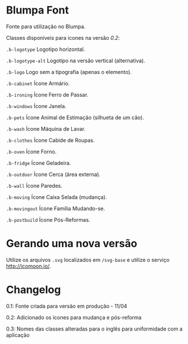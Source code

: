 Blumpa Font
===========

Fonte para utilização no Blumpa.

Classes disponíveis para icones na versão _0.2_:

`.b-logotype` Logotipo horizontal.

`.b-logotype-alt` Logotipo na versão vertical (alternativa).

`.b-logo` Logo sem a tipografia (apenas o elemento).

`.b-cabinet` Ícone Armário.

`.b-ironing` Ícone Ferro de Passar.

`.b-windows` Ícone Janela.

`.b-pets` Ícone Animal de Estimação (silhueta de um cão).

`.b-wash` Ícone Máquina de Lavar.

`.b-clothes` Ícone Cabide de Roupas.

`.b-oven` Ícone Forno.

`.b-fridge` Ícone Geladeira.

`.b-outdoor` Ícone Cerca (área externa).

`.b-wall` Ícone Paredes.

`.b-moving` Ícone Caixa Selada (mudança).

`.b-movingout` Ícone Família Mudando-se.

`.b-postbuild` Ícone Pós-Reformas.

Gerando uma nova versão
=======================

Utilize os arquivos `.svg` localizados em `/svg-base` e utilize o serviço http://icomoon.io/.

Changelog
=========

0.1: Fonte criada para versão em produção - 11/04

0.2: Adicionado os ícones para mudança e pós-reforma

0.3: Nomes das classes alteradas para o inglês para uniformidade com a aplicação
